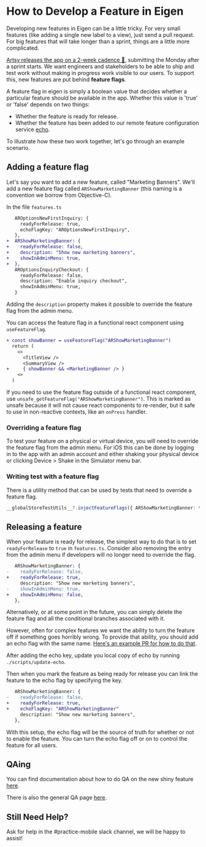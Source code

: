 # How to Develop a Feature in Eigen

Developing new features in Eigen can be a little tricky. For very small features (like adding a single new label to a view), just send a pull request. For big features that will take longer than a sprint, things are a little more complicated.

[Artsy releases the app on a 2-week cadence 🔐](https://www.notion.so/artsy/2-week-Release-Cadence-f3427549d9cb4d8b809ad16c57338c2d), submitting the Monday after a sprint starts. We want engineers and stakeholders to be able to ship and test work without making in progress work visible to our users. To support this, new features are put behind **feature flags**.

A feature flag in eigen is simply a boolean value that decides whether a particular feature should be available in the app. Whether this value is 'true' or 'false' depends on two things:

- Whether the feature is ready for release.
- Whether the feature has been added to our remote feature configuration service [echo](https://github.com/artsy/echo).

To illustrate how these two work together, let's go through an example scenario.

## Adding a feature flag

Let's say you want to add a new feature, called "Marketing Banners". We'll add a new feature flag called `ARShowMarketingBanner` (this naming is a convention we borrow from Objective-C).

In the file `features.ts`

```diff
   AROptionsNewFirstInquiry: {
     readyForRelease: true,
     echoFlagKey: "AROptionsNewFirstInquiry",
   },
+  ARShowMarketingBanner: {
+    readyForRelease: false,
+    description: "Show new marketing banners",
+    showInAdminMenu: true,
+  },
   AROptionsInquiryCheckout: {
     readyForRelease: false,
     description: "Enable inquiry checkout",
     showInAdminMenu: true,
   }
```

Adding the `description` property makes it possible to override the feature flag from the admin menu.

You can access the feature flag in a functional react component using `useFeatureFlag`.

```diff
+ const showBanner = useFeatureFlag("ARShowMarketingBanner")
  return (
    <>
      <TitleView />
      <SummaryView />
+     { showBanner && <MarketingBanner /> }
    <>
  )
```

If you need to use the feature flag outside of a functional react component, use `unsafe_getFeatureFlag("ARShowMarketingBanner")`. This is marked as unsafe because it will not cause react components to re-render, but it safe to use in non-reactive contexts, like an `onPress` handler.

### Overriding a feature flag

To test your feature on a physical or virtual device, you will need to override the feature flag from the admin menu. For iOS this can be done by logging in to the app with an admin account and either shaking your physical device or clicking Device > Shake in the Simulator menu bar.

### Writing test with a feature flag

There is a utility method that can be used by tests that need to override a feature flag.

```ts
__globalStoreTestUtils__?.injectFeatureFlags({ ARShowMarketingBanner: true })
```

## Releasing a feature

When your feature is ready for release, the simplest way to do that is to set `readyForRelease` to `true` in `features.ts`. Consider also removing the entry from the admin menu if developers will no longer need to override the flag.

```diff
   ARShowMarketingBanner: {
-    readyForRelease: false,
+    readyForRelease: true,
     description: "Show new marketing banners",
-    showInAdminMenu: true,
+    showInAdminMenu: false,
   },
```

Alternatively, or at some point in the future, you can simply delete the feature flag and all the conditional branches associated with it.

However, often for complex features we want the ability to turn the feature off if something goes horribly wrong. To provide that ability, you should add an echo flag with the same name. [Here's an example PR for how to do that](https://github.com/artsy/echo/pull/70/files).

After adding the echo key, update you local copy of echo by running `./scripts/update-echo`.

Then when you mark the feature as being ready for release you can link the feature to the echo flag by specifying the key.

```diff
   ARShowMarketingBanner: {
-    readyForRelease: false,
+    readyForRelease: true,
+    echoFlagKey: "ARShowMarketingBanner"
     description: "Show new marketing banners",
   },
```

With this setup, the echo flag will be the source of truth for whether or not to enable the feature. You can turn the echo flag off or on to control the feature for all users.

## QAing

You can find documentation about how to do QA on the new shiny feature [here](https://www.notion.so/artsy/Setting-up-a-QA-script-for-a-New-Feature-from-a-non-MX-Team-5569acfd38f84c4b80e9af5c1d5389e8).

There is also the general QA page [here](https://www.notion.so/artsy/QA-decba0c3a57a4508b726f3a8624ceca3).

## Still Need Help?

Ask for help in the #practice-mobile slack channel, we will be happy to assist!
